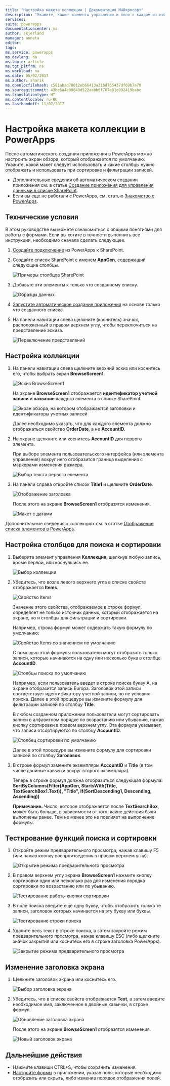 ```yaml
---
title: "Настройка макета коллекции | Документация Майкрософт"
description: "Укажите, какие элементы управления и поля в каждом из них необходимо отображать, а также какие столбцы нужно использовать для сортировки и поиска записей."
services: 
suite: powerapps
documentationcenter: na
author: skjerland
manager: anneta
editor: 
tags: 
ms.service: powerapps
ms.devlang: na
ms.topic: article
ms.tgt_pltfrm: na
ms.workload: na
ms.date: 05/02/2017
ms.author: sharik
ms.openlocfilehash: c581abad70012eb66413a31bd765437df69b7a70
ms.sourcegitcommit: 43be6a4e08849d522aabb6f767a81c092419babc
ms.translationtype: HT
ms.contentlocale: ru-RU
ms.lasthandoff: 11/07/2017
---
```

# <a name="customize-a-gallery-layout-in-powerapps"></a>Настройка макета коллекции в PowerApps
После автоматического создания приложения в PowerApps можно настроить экран обзора, который отображается по умолчанию. Укажите, какой макет следует использовать и какие столбцы нужно отображать и использовать при сортировке и фильтрации записей.

* Дополнительные сведения об автоматическом создании приложения см. в статье [Создание приложения для управления данными в списке SharePoint](app-from-sharepoint.md).
* Если вы еще не работали с PowerApps, см. статью [Знакомство с PowerApps](getting-started.md).

## <a name="prerequisites"></a>Технические условия
В этом руководстве вы можете ознакомиться с общими понятиями для работы с формами. Если вы хотите в точности выполнить все инструкции, необходимо сначала сделать следующее.

1. [Создайте подключение](connect-to-sharepoint.md) из PowerApps к SharePoint.
2. Создайте список SharePoint с именем **AppGen**, содержащий следующие столбцы.
   
    ![Примеры столбцов SharePoint](./media/customize-layout-sharepoint/list-columns.png)
3. Добавьте эти элементы к только что созданному списку.
   
    ![Образцы данных](./media/customize-layout-sharepoint/sample-data.png)
4. [Запустите автоматическое создание приложения](app-from-sharepoint.md) на основе только что созданного списка.
5. На панели навигации слева щелкните (коснитесь) значок, расположенный в правом верхнем углу, чтобы переключиться на представление эскиза.
   
    ![Переключение представлений](./media/customize-layout-sharepoint/toggle-view.png)

## <a name="customize-the-gallery"></a>Настройка коллекции
1. На панели навигации слева щелкните верхний эскиз или коснитесь его, чтобы выбрать экран **BrowseScreen1**.
   
    ![Эскиз BrowseScreen1](./media/customize-layout-sharepoint/browse-thumbnail.png)
   
    На экране **BrowseScreen1** отображается **идентификатор учетной записи** и **название** каждого элемента в списке SharePoint.
   
    ![Экран обзора, на котором отображаются заголовки и идентификаторы учетных записей](./media/customize-layout-sharepoint/browse-accountid.png)
   
    Далее необходимо указать, что для каждого элемента должно отображаться свойство **OrderDate**, а не **AccountID**.
2. На экране щелкните или коснитесь **AccountID** для первого элемента.
   
    При выборе элемента пользовательского интерфейса (или элемента управления) вокруг него отобразится граница выделения с маркерами изменения размера.
   
    ![Выбор текста первого элемента](./media/customize-layout-sharepoint/select-body.png)
3. На панели справа откройте список **Title1** и щелкните **OrderDate**.
   
    ![Отображение заголовка](./media/customize-layout-sharepoint/bind-data.png)
   
    После этого на экране **BrowseScreen1** отобразятся изменения.
   
    ![Макет с датами](./media/customize-layout-sharepoint/browse-dates.png)

Дополнительные сведения о коллекциях см. в статье [Отображение списка элементов в PowerApps](add-gallery.md).

## <a name="set-the-sort-and-search-columns"></a>Настройка столбцов для поиска и сортировки
1. Выберите элемент управления **Коллекция**, щелкнув любую запись, кроме первой, или коснувшись ее.
   
    ![Выбор коллекции](./media/customize-layout-sharepoint/select-gallery.png)
2. Убедитесь, что возле левого верхнего угла в списке свойств отображается **Items**.
   
    ![Свойство Items](./media/customize-layout-sharepoint/items-property.png)
   
    Значение этого свойства, отображаемое в строке формул, определяет не только источник данных, который отображается на экране, но и столбцы для фильтрации и сортировки.
   
    Например, строка формул может содержать такую формулу по умолчанию:
   
    ![Свойство Items со значением по умолчанию](./media/customize-layout-sharepoint/default-items.png)
   
    С помощью этой формулы пользователи могут отобразить только записи, которые начинаются на одну или несколько букв в столбце **AccountID**.
   
    ![Столбцы поиска по умолчанию](./media/customize-layout-sharepoint/default-search.png)
   
    Например, если пользователь введет в строке поиска букву A, на экране отобразится запись Europa. Заголовок этой записи соответствует идентификатору учетной записи, но не условию поиска. Далее в этой процедуре вы измените формулу для фильтрации записей по столбцу **Title**.
   
    В любом созданном приложении пользователи могут сортировать записи в алфавитном порядке по возрастанию или убыванию, нажав кнопку сортировки в правом верхнем углу. Эта формула указывает, что записи отсортируются по столбцу **AccountID**.
   
    ![Столбец сортировки по умолчанию](./media/customize-layout-sharepoint/default-sort.png)
   
    Далее в этой процедуре вы измените формулу для сортировки записей по столбцу **Заголовок**.
3. В строке формул замените экземпляры **AccountID** и **Title** (в том числе двойные кавычки вокруг второго экземпляра).
   
    Теперь в строке формул должна отобразиться следующая формула:<br>
    **SortByColumns(Filter(AppGen, StartsWith(Title, TextSearchBox1.Text)), "Title", If(SortDescending1, Descending, Ascending))**
   
    **Примечание.** Число, которое отображается после **TextSearchBox**, может быть больше, в зависимости от того, какие действия были выполнены ранее. Тем не менее это не повлияет на выполнение формулы.

## <a name="test-sorting-and-searching"></a>Тестирование функций поиска и сортировки
1. Откройте режим предварительного просмотра, нажав клавишу F5 (или нажав кнопку воспроизведения в правом верхнем углу).
   
    ![Открытие режима предварительного просмотра](./media/customize-layout-sharepoint/open-preview.png)
2. В правом верхнем углу экрана **BrowseScreen1** нажмите кнопку сортировки один или несколько раз для изменения порядка сортировки по возрастанию или по убыванию.
   
    ![Тестирование работы кнопки сортировки](./media/customize-layout-sharepoint/test-sort.png)
3. В поле поиска введите еще одну букву, чтобы отобразить только те записи, заголовок которых начинается на эту букву или буквы.
   
    ![Тестирование строки поиска](./media/customize-layout-sharepoint/test-search.png)
4. Удалите весь текст в строке поиска, а затем закройте режим предварительного просмотра, нажав клавишу ESC (либо щелкните значок закрытия или коснитесь его *в* строке заголовка PowerApps).
   
    ![Закрытие режима предварительного просмотра](./media/customize-layout-sharepoint/close-preview.png)

## <a name="change-the-title-of-the-screen"></a>Изменение заголовка экрана
1. Щелкните заголовок экрана или коснитесь его.
   
    ![Выбор заголовка экрана](./media/customize-layout-sharepoint/select-screen-title.png)
2. Убедитесь, что в списке свойств отображается **Text**, а затем введите необходимое имя, заключенное в двойные кавычки, в строке формул.
   
    ![Обновление заголовка экрана](./media/customize-layout-sharepoint/update-screen-title.png)
   
    После этого на экране **BrowseScreen1** отобразятся изменения.
   
    ![Новый заголовок экрана](./media/customize-layout-sharepoint/new-screen-title.png)

## <a name="next-steps"></a>Дальнейшие действия
* Нажмите клавиши CTRL+S, чтобы сохранить изменения.
* [Настройте формы](customize-forms-sharepoint.md) в приложении, указав поля, которые необходимо отобразить или скрыть, либо изменив порядок отображения полей.


